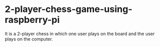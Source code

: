 # 2-player-chess-game-using-raspberry-pi

It is a 2-player chess in which one user plays on the board and the user plays on the computer.

